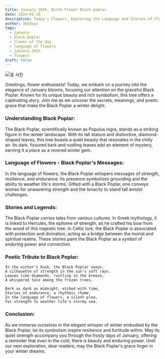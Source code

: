 ```yaml
---
title: January 28th, Birth Flower Black poplar
date: 2024-01-28
description: Today's Flowers, Exploring the Language and Stories of Flowers Black poplar
author: 365days
tags:
  - january
  - black poplar
  - flower of the day
  - language of flowers
  - january 28th
  - flowers
draft: false
---
```

![꽃 사진](https://cdn.pixabay.com/photo/2012/10/09/06/00/leaves-60488_1280.jpg#center)


Greetings, flower enthusiasts! Today, we embark on a journey into the elegance of January blooms, focusing our attention on the graceful Black Poplar. Known for its unique beauty and rich symbolism, this tree offers a captivating story. Join me as we uncover the secrets, meanings, and poetic grace that make the Black Poplar a winter delight.

### **Understanding Black Poplar:**
The Black Poplar, scientifically known as Populus nigra, stands as a striking figure in the winter landscape. With its tall stature and distinctive, diamond-shaped leaves, this tree boasts a quiet beauty that resonates in the chilly air. Its dark, fissured bark and rustling leaves add an element of mystery, earning it a place as a revered winter gem.

### **Language of Flowers - Black Poplar's Messages:**
In the language of flowers, the Black Poplar whispers messages of strength, resilience, and endurance. Its presence symbolizes grounding and the ability to weather life's storms. Gifted with a Black Poplar, one conveys wishes for unwavering strength and the tenacity to stand tall amidst challenges.

### **Stories and Legends:**
The Black Poplar carries tales from various cultures. In Greek mythology, it is linked to Hercules, the epitome of strength, as he crafted his bow from the wood of this majestic tree. In Celtic lore, the Black Poplar is associated with protection and divination, acting as a bridge between the mortal and spiritual realms. These stories paint the Black Poplar as a symbol of enduring power and connection.

### **Poetic Tribute to Black Poplar:**
```plaintext
In the winter's hush, the Black Poplar sways,  
A silhouette of strength in the sun's soft rays.  
Leaves like diamonds, rustling in the breeze,  
A whispered tale among the frozen trees.

Bark as dark as midnight, etched with time,  
Stories of endurance, a rhythmic rhyme.  
In the language of flowers, a silent plea,  
For strength to weather life's stormy sea.
```

### **Conclusion:**
As we immerse ourselves in the elegant whisper of winter embodied by the Black Poplar, let its symbolism inspire resilience and fortitude within. May its quiet strength accompany you through the frosty days of January, offering a reminder that even in the cold, there is beauty and enduring power. Until our next exploration, dear readers, may the Black Poplar's grace linger in your winter dreams.
